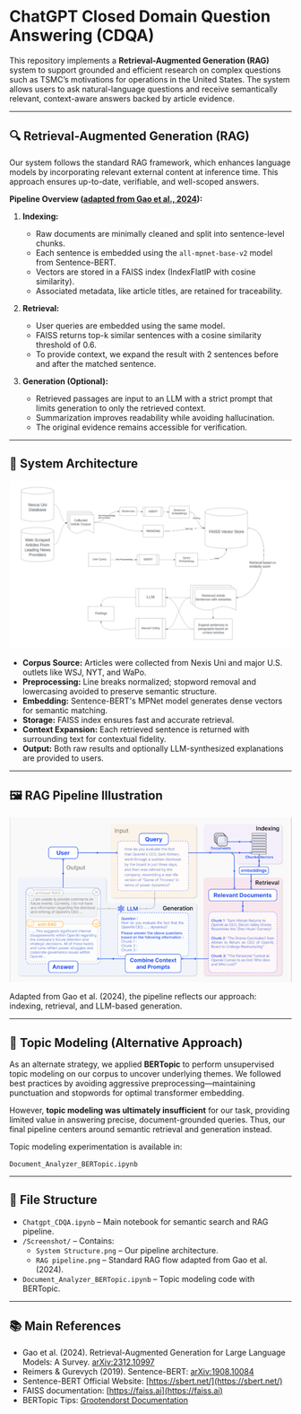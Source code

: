 # ChatGPT Closed Domain Question Answering (CDQA)

This repository implements a **Retrieval-Augmented Generation (RAG)** system to support grounded and efficient research on complex questions such as TSMC’s motivations for operations in the United States. The system allows users to ask natural-language questions and receive semantically relevant, context-aware answers backed by article evidence.

---

## 🔍 Retrieval-Augmented Generation (RAG)

Our system follows the standard RAG framework, which enhances language models by incorporating relevant external content at inference time. This approach ensures up-to-date, verifiable, and well-scoped answers.

**Pipeline Overview ([adapted from Gao et al., 2024](https://arxiv.org/abs/2312.10997)):**

1. **Indexing:**  
   - Raw documents are minimally cleaned and split into sentence-level chunks.
   - Each sentence is embedded using the `all-mpnet-base-v2` model from Sentence-BERT.
   - Vectors are stored in a FAISS index (IndexFlatIP with cosine similarity).
   - Associated metadata, like article titles, are retained for traceability.

2. **Retrieval:**  
   - User queries are embedded using the same model.
   - FAISS returns top-k similar sentences with a cosine similarity threshold of 0.6.
   - To provide context, we expand the result with 2 sentences before and after the matched sentence.

3. **Generation (Optional):**  
   - Retrieved passages are input to an LLM with a strict prompt that limits generation to only the retrieved context.
   - Summarization improves readability while avoiding hallucination.
   - The original evidence remains accessible for verification.

---

## 🧠 System Architecture

![System Structure](/Screenshot/System%20Structure.png)

- **Corpus Source:** Articles were collected from Nexis Uni and major U.S. outlets like WSJ, NYT, and WaPo.
- **Preprocessing:** Line breaks normalized; stopword removal and lowercasing avoided to preserve semantic structure.
- **Embedding:** Sentence-BERT's MPNet model generates dense vectors for semantic matching.
- **Storage:** FAISS index ensures fast and accurate retrieval.
- **Context Expansion:** Each retrieved sentence is returned with surrounding text for contextual fidelity.
- **Output:** Both raw results and optionally LLM-synthesized explanations are provided to users.

---

## 🖼️ RAG Pipeline Illustration

![RAG pipeline](/Screenshot/RAG%20pipeline.png)

Adapted from Gao et al. (2024), the pipeline reflects our approach: indexing, retrieval, and LLM-based generation.

---

## 🧪 Topic Modeling (Alternative Approach)

As an alternate strategy, we applied **BERTopic** to perform unsupervised topic modeling on our corpus to uncover underlying themes. We followed best practices by avoiding aggressive preprocessing—maintaining punctuation and stopwords for optimal transformer embedding.

However, **topic modeling was ultimately insufficient** for our task, providing limited value in answering precise, document-grounded queries. Thus, our final pipeline centers around semantic retrieval and generation instead.

Topic modeling experimentation is available in:
```
Document_Analyzer_BERTopic.ipynb
```

---

## 📁 File Structure

- `Chatgpt_CDQA.ipynb` – Main notebook for semantic search and RAG pipeline.
- `/Screenshot/` – Contains:
  - `System Structure.png` – Our pipeline architecture.
  - `RAG pipeline.png` – Standard RAG flow adapted from Gao et al. (2024).
- `Document_Analyzer_BERTopic.ipynb` – Topic modeling code with BERTopic.

---

## 📚 Main References

- Gao et al. (2024). Retrieval-Augmented Generation for Large Language Models: A Survey. [arXiv:2312.10997](https://arxiv.org/abs/2312.10997)  
- Reimers & Gurevych (2019). Sentence-BERT: [arXiv:1908.10084](https://arxiv.org/abs/1908.10084)  
- Sentence-BERT Official Website: [https://sbert.net/](https://sbert.net/) 
- FAISS documentation: [https://faiss.ai](https://faiss.ai)  
- BERTopic Tips: [Grootendorst Documentation](https://maartengr.github.io/BERTopic/getting_started/tips_and_tricks/tips_and_tricks.html)